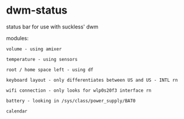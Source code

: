# dwm-status
status bar for use with suckless' dwm

modules:

    volume - using amixer

    temperature - using sensors

    root / home space left - using df

    keyboard layout - only differentiates between US and US - INTL rn

    wifi connection - only looks for wlp0s20f3 interface rn

    battery - looking in /sys/class/power_supply/BAT0

    calendar
